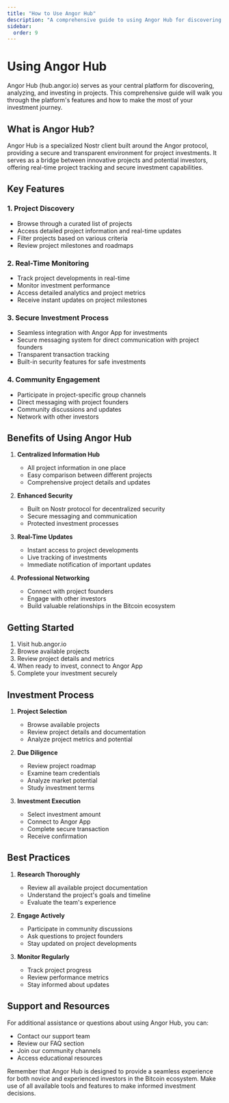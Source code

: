 ```yaml
---
title: "How to Use Angor Hub"
description: "A comprehensive guide to using Angor Hub for discovering and investing in projects"
sidebar:
  order: 9
---
```


# Using Angor Hub

Angor Hub (hub.angor.io) serves as your central platform for discovering, analyzing, and investing in projects. This comprehensive guide will walk you through the platform's features and how to make the most of your investment journey.

## What is Angor Hub?

Angor Hub is a specialized Nostr client built around the Angor protocol, providing a secure and transparent environment for project investments. It serves as a bridge between innovative projects and potential investors, offering real-time project tracking and secure investment capabilities.

## Key Features

### 1. Project Discovery
- Browse through a curated list of projects
- Access detailed project information and real-time updates
- Filter projects based on various criteria
- Review project milestones and roadmaps

### 2. Real-Time Monitoring
- Track project developments in real-time
- Monitor investment performance
- Access detailed analytics and project metrics
- Receive instant updates on project milestones

### 3. Secure Investment Process
- Seamless integration with Angor App for investments
- Secure messaging system for direct communication with project founders
- Transparent transaction tracking
- Built-in security features for safe investments

### 4. Community Engagement
- Participate in project-specific group channels
- Direct messaging with project founders
- Community discussions and updates
- Network with other investors

## Benefits of Using Angor Hub

1. **Centralized Information Hub**
   - All project information in one place
   - Easy comparison between different projects
   - Comprehensive project details and updates

2. **Enhanced Security**
   - Built on Nostr protocol for decentralized security
   - Secure messaging and communication
   - Protected investment processes

3. **Real-Time Updates**
   - Instant access to project developments
   - Live tracking of investments
   - Immediate notification of important updates

4. **Professional Networking**
   - Connect with project founders
   - Engage with other investors
   - Build valuable relationships in the Bitcoin ecosystem

## Getting Started

1. Visit hub.angor.io
2. Browse available projects
3. Review project details and metrics
4. When ready to invest, connect to Angor App
5. Complete your investment securely

## Investment Process

1. **Project Selection**
   - Browse available projects
   - Review project details and documentation
   - Analyze project metrics and potential

2. **Due Diligence**
   - Review project roadmap
   - Examine team credentials
   - Analyze market potential
   - Study investment terms

3. **Investment Execution**
   - Select investment amount
   - Connect to Angor App
   - Complete secure transaction
   - Receive confirmation

## Best Practices

1. **Research Thoroughly**
   - Review all available project documentation
   - Understand the project's goals and timeline
   - Evaluate the team's experience

2. **Engage Actively**
   - Participate in community discussions
   - Ask questions to project founders
   - Stay updated on project developments

3. **Monitor Regularly**
   - Track project progress
   - Review performance metrics
   - Stay informed about updates

## Support and Resources

For additional assistance or questions about using Angor Hub, you can:
- Contact our support team
- Review our FAQ section
- Join our community channels
- Access educational resources

Remember that Angor Hub is designed to provide a seamless experience for both novice and experienced investors in the Bitcoin ecosystem. Make use of all available tools and features to make informed investment decisions.
